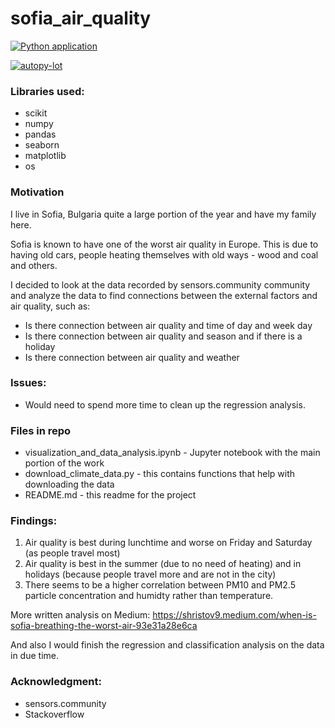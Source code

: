 # sofia_air_quality

[![Python application](https://github.com/shristov1/sofia_air_quality/actions/workflows/python-app.yml/badge.svg)](https://github.com/shristov1/sofia_air_quality/actions/workflows/python-app.yml)

[![autopy-lot](https://github.com/shristov1/sofia_air_quality/actions/workflows/notebook_pyer.yml/badge.svg)](https://github.com/shristov1/sofia_air_quality/actions/workflows/notebook_pyer.yml)

### Libraries used:

- scikit
- numpy
- pandas
- seaborn
- matplotlib
- os

### Motivation

I live in Sofia, Bulgaria quite a large portion of the year and have my family here.

Sofia is known to have one of the worst air quality in Europe. This is due to having old cars, people heating themselves with old ways - wood and coal and others. 

I decided to look at the data recorded by sensors.community community and analyze the data to find connections between the external factors and air quality, such as: 

- Is there connection between air quality and time of day and week day
- Is there connection between air quality and season and if there is a holiday
- Is there connection between air quality and weather

### Issues:
- Would need to spend more time to clean up the regression analysis. 

### Files in repo
- visualization_and_data_analysis.ipynb - Jupyter notebook with the main portion of the work
- download_climate_data.py - this contains functions that help with downloading the data
- README.md - this readme for the project

### Findings:

1. Air quality is best during lunchtime and worse on Friday and Saturday (as people travel most)
2. Air quality is best in the summer (due to no need of heating) and in holidays (because people travel more and are not in the city)
3. There seems to be a higher correlation between PM10 and PM2.5 particle concentration and humidty rather than temperature.

More written analysis on Medium: https://shristov9.medium.com/when-is-sofia-breathing-the-worst-air-93e31a28e6ca 

And also I would finish the regression and classification analysis on the data in due time. 

### Acknowledgment:
- sensors.community
- Stackoverflow
